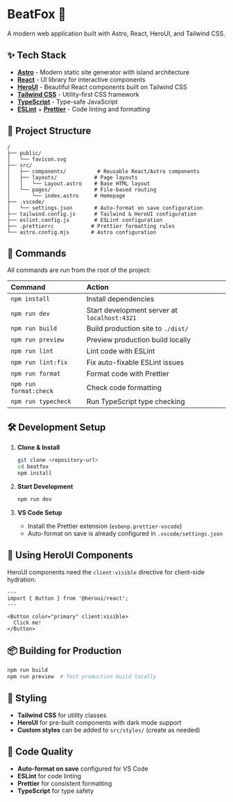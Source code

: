 # BeatFox 🦊

A modern web application built with Astro, React, HeroUI, and Tailwind CSS.

## ✨ Tech Stack

- **[Astro](https://astro.build)** - Modern static site generator with island architecture
- **[React](https://reactjs.org)** - UI library for interactive components  
- **[HeroUI](https://heroui.com)** - Beautiful React components built on Tailwind CSS
- **[Tailwind CSS](https://tailwindcss.com)** - Utility-first CSS framework
- **[TypeScript](https://typescriptlang.org)** - Type-safe JavaScript
- **[ESLint](https://eslint.org)** + **[Prettier](https://prettier.io)** - Code linting and formatting

## 🚀 Project Structure

```text
/
├── public/
│   └── favicon.svg
├── src/
│   ├── components/          # Reusable React/Astro components
│   ├── layouts/            # Page layouts
│   │   └── Layout.astro    # Base HTML layout
│   └── pages/              # File-based routing
│       └── index.astro     # Homepage
├── .vscode/
│   └── settings.json       # Auto-format on save configuration
├── tailwind.config.js      # Tailwind & HeroUI configuration
├── eslint.config.js        # ESLint configuration
├── .prettierrc            # Prettier formatting rules
└── astro.config.mjs       # Astro configuration
```

## 🧞 Commands

All commands are run from the root of the project:

| Command                 | Action                                                |
| :---------------------- | :---------------------------------------------------- |
| `npm install`           | Install dependencies                                  |
| `npm run dev`           | Start development server at `localhost:4321`         |
| `npm run build`         | Build production site to `./dist/`                   |
| `npm run preview`       | Preview production build locally                      |
| `npm run lint`          | Lint code with ESLint                                |
| `npm run lint:fix`      | Fix auto-fixable ESLint issues                       |
| `npm run format`        | Format code with Prettier                            |
| `npm run format:check`  | Check code formatting                                |
| `npm run typecheck`     | Run TypeScript type checking                         |

## 🛠️ Development Setup

1. **Clone & Install**
   ```bash
   git clone <repository-url>
   cd beatfox
   npm install
   ```

2. **Start Development**
   ```bash
   npm run dev
   ```

3. **VS Code Setup**
   - Install the Prettier extension (`esbenp.prettier-vscode`)
   - Auto-format on save is already configured in `.vscode/settings.json`

## 🧩 Using HeroUI Components

HeroUI components need the `client:visible` directive for client-side hydration:

```astro
---
import { Button } from '@heroui/react';
---

<Button color="primary" client:visible>
  Click me!
</Button>
```

## 📦 Building for Production

```bash
npm run build
npm run preview  # Test production build locally
```

## 🎨 Styling

- **Tailwind CSS** for utility classes
- **HeroUI** for pre-built components with dark mode support
- **Custom styles** can be added to `src/styles/` (create as needed)

## 📝 Code Quality

- **Auto-format on save** configured for VS Code
- **ESLint** for code linting
- **Prettier** for consistent formatting  
- **TypeScript** for type safety
